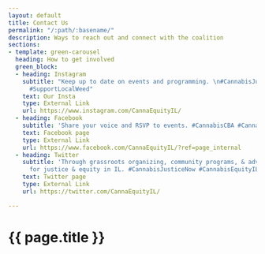 ```yaml
---
layout: default
title: Contact Us
permalink: "/:path/:basename/"
description: Ways to reach out and connect with the coalition
sections:
- template: green-carousel
  heading: How to get involved
  green_block:
  - heading: Instagram
    subtitle: "Keep up to date on events and programming. \n#CannabisJusticeNow #CannabisEquityIL
      #SupportLocalWeed"
    text: Our Insta
    type: External Link
    url: https://www.instagram.com/CannaEquityIL/
  - heading: Facebook
    subtitle: 'Share your voice and RSVP to events. #CannabisCBA #CannabisEquityIL'
    text: Facebook page
    type: External Link
    url: https://www.facebook.com/CannaEquityIL/?ref=page_internal
  - heading: Twitter
    subtitle: 'Through grassroots organizing, community programs, & advocacy, we fight
      for justice & equity in IL. #CannabisJusticeNow #CannabisEquityIL #SupportLocalWeed'
    text: Twitter page
    type: External Link
    url: https://twitter.com/CannaEquityIL/

---
```

<main class="container">
  <h1>{{ page.title }}</h1>
</main>